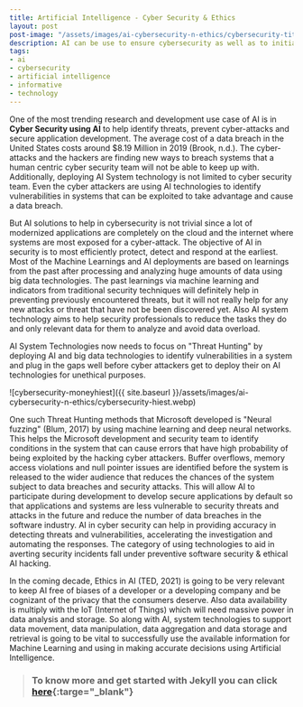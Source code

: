 ```yaml
---
title: Artificial Intelligence - Cyber Security & Ethics
layout: post
post-image: "/assets/images/ai-cybersecurity-n-ethics/cybersecurity-title.webp"
description: AI can be use to ensure cybersecurity as well as to initiate cyber attacks?  What are the best ways AI can help overcome the vulnerabilities during development and testing.
tags:
- ai
- cybersecurity
- artificial intelligence
- informative
- technology
---
```


One of the most trending research and development use case of AI is in <b>Cyber Security using AI</b> to help identify threats, prevent cyber-attacks and secure application development.  The average cost of a data breach in the United States costs around $8.19 Million in 2019 (Brook, n.d.).  The cyber-attacks and the hackers are finding new ways to breach systems that a human centric cyber security team will not be able to keep up with. Additionally, deploying AI System technology is not limited to cyber security team.  Even the cyber attackers are using AI technologies to identify vulnerabilities in systems that can be exploited to take advantage and cause a data breach.

But AI solutions to help in cybersecurity is not trivial since a lot of modernized applications are completely on the cloud and the internet where systems are most exposed for a cyber-attack.  The objective of AI in security is to most efficiently protect, detect and respond at the earliest. Most of the Machine Learnings and AI deployments are based on learnings from the past after processing and analyzing huge amounts of data using big data technologies. The past learnings via machine learning and indicators from traditional security techniques will definitely help in preventing previously encountered threats, but it will not really help for any new attacks or threat that have not be been discovered yet. Also AI system technology aims to help security professionals to reduce the tasks they do and only relevant data for them to analyze and avoid data overload.

AI System Technologies now needs to focus on "Threat Hunting" by deploying AI and big data technologies to identify vulnerabilities in a system and plug in the gaps well before cyber attackers get to deploy their on AI technologies for unethical purposes. 

![cybersecurity-moneyhiest]({{ site.baseurl }}/assets/images/ai-cybersecurity-n-ethics/cybersecurity-hiest.webp)

One such Threat Hunting methods that Microsoft developed is "Neural fuzzing" (Blum, 2017) by using machine learning and deep neural networks. This helps the Microsoft development and security team to identify conditions in the system that can cause errors that have high probability of being exploited by the hacking cyber attackers. Buffer overflows, memory access violations and null pointer issues are identified before the system is released to the wider audience that reduces the chances of the system subject to data breaches and security attacks. This will allow AI to participate during development to develop secure applications by default so that applications and systems are less vulnerable to security threats and attacks in the future and reduce the number of data breaches in the software industry. AI in cyber security can help in providing accuracy in detecting threats and vulnerabilities, accelerating the investigation and automating the responses. The category of using technologies to aid in averting security incidents fall under preventive software security & ethical AI hacking.

In the coming decade, Ethics in AI (TED, 2021) is going to be very relevant to keep AI free of biases of a developer or a developing company and be cognizant of the privacy that the consumers deserve.  Also data availability is multiply with the IoT (Internet of Things) which will need massive power in data analysis and storage.  So along with AI, system technologies to support data movement, data manipulation, data aggregation and data storage and retrieval is going to be vital to successfully use the available information for Machine Learning and using in making accurate decisions using Artificial Intelligence.

> ### To know more and get started with Jekyll you can click [here](https://jekyllrb.com/){:targe="_blank"}
	
